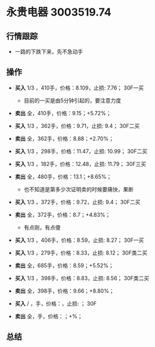 # 永贵电器 3003519.74

## 行情跟踪
  - 一路的下跌下来，先不急动手
## 操作
  - **买入** 1/3 ，410手，价格：8.109，止损: 7.76； 30F一买
    - 目前的一买是由5分钟引起的，要注意力度
  - **卖出** 全，410手，价格：9.15；+5.72%；

  - **买入** 1/3 ，362手，价格：9.71，止损: 9.4； 30F二买
  - **卖出** 全，362手，价格：8.88；+2.70%；

  - **买入** 1/3 ，298手，价格：11.47，止损: 10.99； 30F二买
  - **买入** 1/3 ，182手，价格：12.48，止损: 11.79； 30F三买
  - **卖出** 全，480手，价格：13.1；+8.65%；
    - 也不知道是第多少次证明卖的时候要痛快，果断

  - **买入** 1/3 ，372手，价格：9.72，止损: 9.4； 30F二买
  - **卖出** 全，372手，价格：8.7；+4.83%；
    - 有点刚，有点傻

  - **买入** 1/3 ，406手，价格：8.59，止损: 8.27； 30F一买
  - **买入** 1/3 ，279手，价格：8.33，止损: 8.12； 30F类二买
  - **卖出** 全，685手，价格：8.59；+5.52%；

  - **买入** 1/3 ，398手，价格：8.83，止损: 8.56； 30F类二买
  - **卖出** 全，398手，价格：9.66；+8.80%；

  - **买入** / ，手，价格：，止损: ； 30F
  - **卖出** 全，手，价格：；+%；

## 总结
  